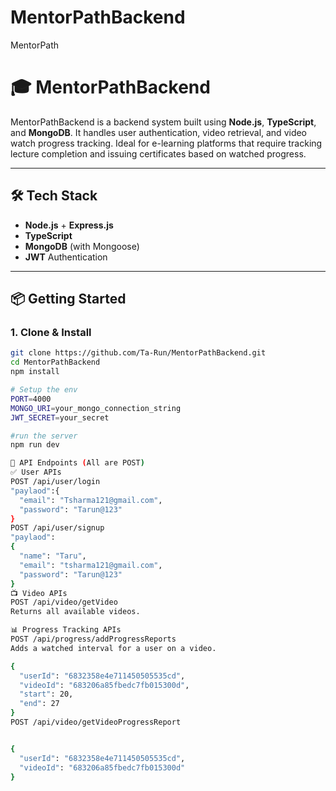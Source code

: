 # MentorPathBackend
MentorPath
# 🎓 MentorPathBackend

MentorPathBackend is a backend system built using **Node.js**, **TypeScript**, and **MongoDB**. It handles user authentication, video retrieval, and video watch progress tracking. Ideal for e-learning platforms that require tracking lecture completion and issuing certificates based on watched progress.

---

## 🛠 Tech Stack

- **Node.js** + **Express.js**
- **TypeScript**
- **MongoDB** (with Mongoose)
- **JWT** Authentication

---

## 📦 Getting Started

### 1. Clone & Install

```bash
git clone https://github.com/Ta-Run/MentorPathBackend.git
cd MentorPathBackend
npm install

# Setup the env
PORT=4000
MONGO_URI=your_mongo_connection_string
JWT_SECRET=your_secret

#run the server
npm run dev

📌 API Endpoints (All are POST)
✅ User APIs
POST /api/user/login
"paylaod":{
  "email": "Tsharma121@gmail.com",
  "password": "Tarun@123"
}
POST /api/user/signup
"paylaod":
{
  "name": "Taru",
  "email": "tsharma121@gmail.com",
  "password": "Tarun@123"
}
📺 Video APIs
POST /api/video/getVideo
Returns all available videos.

📊 Progress Tracking APIs
POST /api/progress/addProgressReports
Adds a watched interval for a user on a video.

{
  "userId": "6832358e4e711450505535cd",
  "videoId": "683206a85fbedc7fb015300d",
  "start": 20,
  "end": 27
}
POST /api/video/getVideoProgressReport


{
  "userId": "6832358e4e711450505535cd",
  "videoId": "683206a85fbedc7fb015300d"
}
